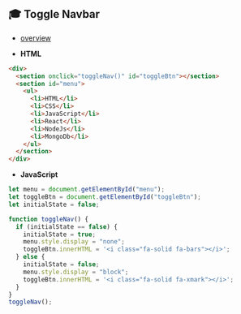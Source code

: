 ## 🎓 Toggle Navbar

- [overview](https://toggle-navbar-jsmd.netlify.app/)

- **HTML**

```html
<div>
  <section onclick="toggleNav()" id="toggleBtn"></section>
  <section id="menu">
    <ul>
      <li>HTML</li>
      <li>CSS</li>
      <li>JavaScript</li>
      <li>React</li>
      <li>NodeJs</li>
      <li>MongoDb</li>
    </ul>
  </section>
</div>
```

- **JavaScript**

```js
let menu = document.getElementById("menu");
let toggleBtn = document.getElementById("toggleBtn");
let initialState = false;

function toggleNav() {
  if (initialState == false) {
    initialState = true;
    menu.style.display = "none";
    toggleBtn.innerHTML = '<i class="fa-solid fa-bars"></i>';
  } else {
    initialState = false;
    menu.style.display = "block";
    toggleBtn.innerHTML = '<i class="fa-solid fa-xmark"></i>';
  }
}
toggleNav();
```
